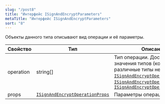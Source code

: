 ```yaml
---
slug: "/post8"
title: "Интерфейс ISignAndEncryptParameters"
metaTitle: "Интерфейс ISignAndEncryptParameters"
sort: "8"
---
```


Объекты данного типа описывают вид операции и её параметры.

| Свойство | Тип | Описание |
| --- | --- | --- |
| operation | string[] | Тип операции. Доступные значения типов (комбинировать различные типы нельзя): [`ISignAndEncryptOperationDirect`](./09-ISignAndEncryptOperationDirect.md), [`ISignAndEncryptOperationReverse`](./10-ISignAndEncryptOperationReverse.md), [`ISignAndEncryptOperationVerify`](./11-ISignAndEncryptOperationVerify.md) |
| props | [`ISignAndEncryptOperationProps`](./12-ISignAndEncryptOperationProps.md)|  Параметры операции |